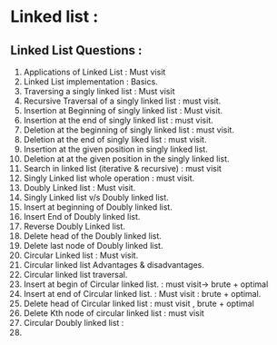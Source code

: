 # Linked list : 

## Linked List Questions : 

1. Applications of Linked List : Must visit
2. Linked List implementation : Basics.
3. Traversing a singly linked list : Must visit
4. Recursive Traversal of a singly linked list : must visit.
5. Insertion at Beginning of singly linked list : Must visit.
6. Insertion at the end of singly linked list : must visit.
7. Deletion at the beginning of singly linked list : must visit.
8. Deletion at the end of singly liked list : must visit.
9.  Insertion at the given position in singly linked list.
10. Deletion at at the given position in the singly linked list.
11. Search in linked list (iterative & recursive) : must visit
12. Singly Linked list whole operation : must visit.
13. Doubly Linked list : Must visit.
14. Singly Linked list v/s Doubly linked list.
15. Insert at beginning of Doubly linked list.
16. Insert End of Doubly linked list.
17. Reverse Doubly Linked list.
18. Delete head of the Doubly linked list.
19. Delete last node of Doubly linked list.
20. Circular Linked list : Must visit.
21. Circular linked list Advantages & disadvantages.
22. Circular linked list traversal.
23. Insert at begin of Circular linked list. : must visit-> brute + optimal
24. Insert at end of Circular linked list. :  Must visit : brute + optimal.
25. Delete head of Circular linked list  : must visit , brute + optimal 
26. Delete Kth node of circular linked list : must visit
27. Circular Doubly linked list : 
28. 